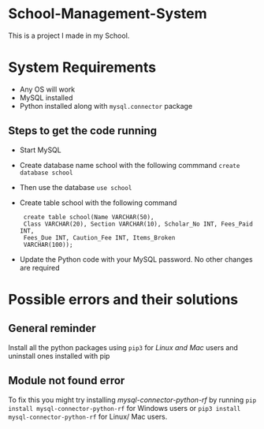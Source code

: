 # School-Management-System

This is a project I made in my School.

# System Requirements

- Any OS will work
- MySQL installed
- Python installed along with `mysql.connector` package

## Steps to get the code running

- Start MySQL
- Create database name school with the following commmand
  `create database school`
- Then use the database
  `use school`
- Create table school with the following command

  ```
   create table school(Name VARCHAR(50),
   Class VARCHAR(20), Section VARCHAR(10), Scholar_No INT, Fees_Paid INT,
   Fees_Due INT, Caution_Fee INT, Items_Broken
   VARCHAR(100));

  ```

- Update the Python code with your MySQL password. No other changes are required

# Possible errors and their solutions

## General reminder

Install all the python packages using `pip3` for _Linux and Mac_ users and uninstall ones installed with pip

## Module not found error

To fix this you might try installing _mysql-connector-python-rf_ by running
`pip install mysql-connector-python-rf` for Windows users or `pip3 install mysql-connector-python-rf` for Linux/ Mac users.
